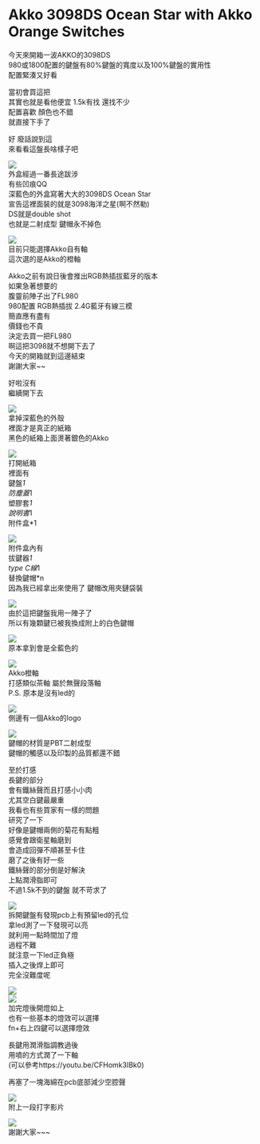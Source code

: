 # Akko 3098DS Ocean Star with Akko Orange Switches


今天來開箱一波AKKO的3098DS  
980或1800配置的鍵盤有80%鍵盤的寬度以及100%鍵盤的實用性  
配置緊湊又好看  
  
當初會買這把  
其實也就是看他便宜 1.5k有找 還找不少  
配置喜歡 顏色也不錯  
就直接下手了  
  
好 廢話說到這  
來看看這盤長啥樣子吧  
  
![](https://i.imgur.com/xpvIfFn.jpg)  
外盒經過一番長途跋涉  
有些凹痕QQ  
深藍色的外盒寫著大大的3098DS Ocean Star  
宣告這裡面裝的就是3098海洋之星(啊不然勒)  
DS就是double shot  
也就是二射成型 鍵帽永不掉色  
  
![](https://i.imgur.com/AiRGBG9.jpg)  
目前只能選擇Akko自有軸  
這次選的是Akko的橙軸  
  
Akko之前有說日後會推出RGB熱插拔藍牙的版本  
如果急著想要的  
腹靈前陣子出了FL980  
980配置 RGB熱插拔 2.4G藍牙有線三模  
簡直應有盡有  
價錢也不貴  
決定去買一把FL980  
啊這把3098就不想開下去了  
今天的開箱就到這邊結束  
謝謝大家~~  
  
  
  
  
  
  
  
  
  
   
  
  
好啦沒有  
繼續開下去  
  
![](https://i.imgur.com/Qqso79C.jpg)  
拿掉深藍色的外殼  
裡面才是真正的紙箱  
黑色的紙箱上面燙著銀色的Akko  
  
![](https://i.imgur.com/00kOJA4.jpg)  
打開紙箱  
裡面有  
鍵盤*1  
防塵蓋*1  
塑膠套*1  
說明書*1  
附件盒*1  
  
![](https://i.imgur.com/HlRKSWn.jpg)  
附件盒內有  
拔鍵器*1  
type C線*1  
替換鍵帽*n  
因為我已經拿出來使用了 鍵帽改用夾鏈袋裝  
  
![](https://i.imgur.com/ydJwo0D.jpg)  
由於這把鍵盤我用一陣子了  
所以有幾顆鍵已被我換成附上的白色鍵帽  
  
![](https://i.imgur.com/yby1IcU.jpg)  
原本拿到會是全藍色的  
  
![](https://i.imgur.com/Dmt9zgv.jpg)  
Akko橙軸  
打感類似茶軸 屬於無聲段落軸  
P.S. 原本是沒有led的  
  
![](https://i.imgur.com/TDaZJi3.jpg)  
側邊有一個Akko的logo  
  
![](https://i.imgur.com/Rju9C1u.jpg)  
鍵帽的材質是PBT二射成型  
鍵帽的觸感以及印製的品質都還不錯  
  
至於打感  
長鍵的部分  
會有鐵絲聲而且打感小小肉  
尤其空白鍵最嚴重  
我看也有些買家有一樣的問題  
研究了一下  
好像是鍵帽兩側的菊花有點粗  
感覺會跟衛星軸磨到  
會造成回彈不順甚至卡住  
磨了之後有好一些  
鐵絲聲的部分倒是好解決  
上點潤滑脂即可  
不過1.5k不到的鍵盤 就不苛求了  
  
![](https://i.imgur.com/486uUqJ.jpg)  
拆開鍵盤有發現pcb上有預留led的孔位  
拿led測了一下發現可以亮  
就利用一點時間加了燈  
過程不難  
就注意一下led正負極  
插入之後焊上即可  
完全沒難度呢  
  
![](https://i.imgur.com/AAFe81Q.gif)  
![](https://i.imgur.com/vWnHA6Z.jpg)  
加完燈後開燈如上  
也有一些基本的燈效可以選擇  
fn+右上四鍵可以選擇燈效  
  
長鍵用潤滑脂調教過後  
用噴的方式潤了一下軸  
(可以參考https://youtu.be/CFHomk3IBk0)  
  
再塞了一塊海綿在pcb底部減少空腔聲  
  
![](https://streamable.com/c4e8vb)  
附上一段打字影片  
  
![](https://i.imgur.com/xkffAhK.jpg)  
謝謝大家~~~   
